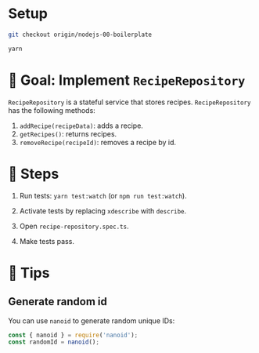 # Setup

```sh
git checkout origin/nodejs-00-boilerplate

yarn
```

# 🎯 Goal: Implement `RecipeRepository`

`RecipeRepository` is a stateful service that stores recipes.
`RecipeRepository` has the following methods:

1. `addRecipe(recipeData)`: adds a recipe.
2. `getRecipes()`: returns recipes.
3. `removeRecipe(recipeId)`: removes a recipe by id.

# 📝 Steps

1. Run tests: `yarn test:watch` (or `npm run test:watch`).

2. Activate tests by replacing `xdescribe` with `describe`.

3. Open `recipe-repository.spec.ts`.

4. Make tests pass.

# 🎁 Tips

## Generate random id

You can use `nanoid` to generate random unique IDs:

```ts
const { nanoid } = require('nanoid');
const randomId = nanoid();
```
